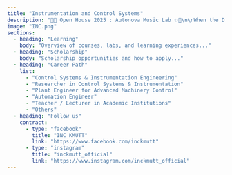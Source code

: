 ```yaml
---
title: "Instrumentation and Control Systems"
description: "🎤✨ Open House 2025 : Autonova Music Lab ✨🎤\n\nWhen the Department of Automation transforms into a band,\nevery workshop becomes a rehearsal session,\nand every participant is a musician in training,\nready to perform the symphony of automation together.\nThis is the stage where music meets the world of innovation and automation. 🎶"
image: "INC.png"
sections:
  - heading: "Learning"
    body: "Overview of courses, labs, and learning experiences..."
  - heading: "Scholarship"
    body: "Scholarship opportunities and how to apply..."
  - heading: "Career Path"
    list:
      - "Control Systems & Instrumentation Engineering"
      - "Researcher in Control Systems & Instrumentation"
      - "Plant Engineer for Advanced Machinery Control"
      - "Automation Engineer"
      - "Teacher / Lecturer in Academic Institutions"
      - "Others"
  - heading: "Follow us"
    contract:
      - type: "facebook"
        title: "INC KMUTT"
        link: "https://www.facebook.com/inckmutt"
      - type: "instagram"
        title: "inckmutt_official"
        link: "https://www.instagram.com/inckmutt_official"
---
```

